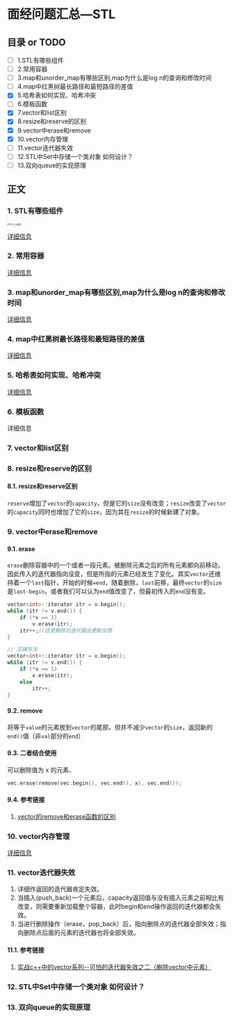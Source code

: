 # 面经问题汇总—STL
## 目录 or TODO
- [ ] 1.STL有哪些组件
- [ ] 2.常用容器
- [ ] 3.map和unorder_map有哪些区别,map为什么是log n的查询和修改时间
- [ ] 4.map中红黑树最长路径和最短路径的差值
- [x] 5.哈希表如何实现、哈希冲突
- [ ] 6.模板函数
- [x] 7.vector和list区别
- [x] 8.resize和reserve的区别
- [x] 9.vector中erase和remove
- [x] 10.vector内存管理
- [ ] 11.vector迭代器失效
- [ ] 12.STL中Set中存储一个类对象 如何设计？
- [ ] 13.双向queue的实现原理
## 正文

### 1. STL有哪些组件

<img src="https://images.961110.xyz/images/2021/09/27/STL.png" alt="STL六大组件" style="zoom: 33%;" />

[详细信息](https://github.com/CNJasonChio/Interview-oriented-Notes/blob/master/2.%20C%2B%2B/STL%E5%85%AD%E5%A4%A7%E7%BB%84%E4%BB%B6/STL%E5%85%AD%E5%A4%A7%E7%BB%84%E4%BB%B6.md)

### 2. 常用容器

[详细信息](https://github.com/CNJasonChio/Interview-oriented-Notes/blob/master/2.%20C%2B%2B/STL%E5%85%AD%E5%A4%A7%E7%BB%84%E4%BB%B6/7.%20STL%E5%AE%B9%E5%99%A8.md)

### 3. map和unorder_map有哪些区别,map为什么是log n的查询和修改时间

[详细信息](https://github.com/CNJasonChio/Interview-oriented-Notes/blob/master/2.%20C%2B%2B/STL%E5%85%AD%E5%A4%A7%E7%BB%84%E4%BB%B6/7.%20STL%E5%AE%B9%E5%99%A8.md)

### 4. map中红黑树最长路径和最短路径的差值

[详细信息](https://github.com/CNJasonChio/Interview-oriented-Notes/blob/master/2.%20C%2B%2B/STL%E5%85%AD%E5%A4%A7%E7%BB%84%E4%BB%B6/7.%20STL%E5%AE%B9%E5%99%A8.md)

### 5. 哈希表如何实现、哈希冲突

[详细信息](https://github.com/CNJasonChio/Interview-oriented-Notes/blob/jason_dev/2.%20C%2B%2B/1.%20%E9%9D%A2%E7%BB%8F%E9%97%AE%E9%A2%98%E6%B1%87%E6%80%BB/%E5%93%88%E5%B8%8C%E8%A1%A8%E5%A6%82%E4%BD%95%E5%AE%9E%E7%8E%B0%E3%80%81%E5%93%88%E5%B8%8C%E5%86%B2%E7%AA%81.md)

### 6. 模板函数

详细信息

### 7. vector和list区别



### 8. resize和reserve的区别

#### 8.1. resize和reserve区别

`reserve`增加了`vector`的`capacity`，但是它的`size`没有改变；`resize`改变了`vector`的`capacity`同时也增加了它的`size`，因为其在`resize`的时候新建了对象。

### 9. vector中erase和remove

#### 9.1. erase

`erase`删除容器中的一个或者一段元素。被删除元素之后的所有元素都向前移动，因此传入的迭代器指向没变，但是所指的元素已经发生了变化。其实`vector`还维持着一个`last`指针，开始的时候`=end`，随着删除，`last`前移，最终`vector`的`size`是`last-begin`，或者我们可以认为`end`值改变了，但最初传入的`end`没有变。

```c++
vector<int>::iterator itr = v.begin();
while (itr != v.end()) {
    if (*v == 1)
        v.erase(itr);
    itr++;//这里删除后迭代器会更新出错
}

// 正确写法
vector<int>::iterator itr = v.begin();
while (itr != v.end()) {
    if (*v == 1)
        v.erase(itr);
    else
        itr++;
}
```

#### 9.2. remove

将等于`value`的元素放到`vector`的尾部，但并不减少`vector`的`size`，返回新的`end()`值（非`val`部分的`end`）

#### 9.3. 二者结合使用

可以删除值为 x 的元素、

```c++
vec.erase(remove(vec.begin(), vec.end(), x), vec.end());
```

#### 9.4. 参考链接

1. [vector的remove和erase函数的区别](https://blog.csdn.net/xzymmd/article/details/83652726)

### 10. vector内存管理

[详细信息](https://github.com/CNJasonChio/Interview-oriented-Notes/blob/jason_dev/2.%20C%2B%2B/1.%20%E9%9D%A2%E7%BB%8F%E9%97%AE%E9%A2%98%E6%B1%87%E6%80%BB/vector%E5%86%85%E5%AD%98%E7%AE%A1%E7%90%86.md)

### 11. vector迭代器失效

1. 详细作返回的迭代器肯定失效。
2. 当插入(push_back)一个元素后，capacity返回值与没有插入元素之前相比有改变，则需要重新加载整个容器，此时begin和end操作返回的迭代器都会失效。
3. 当进行删除操作（erase，pop_back）后，指向删除点的迭代器全部失效；指向删除点后面的元素的迭代器也将全部失效。

#### 11.1. 参考链接

1. [实战c++中的vector系列--可怕的迭代器失效之二（删除vector中元素）](https://dabaojian.blog.csdn.net/article/details/50334503)

### 12. STL中Set中存储一个类对象 如何设计？



### 13. 双向queue的实现原理

